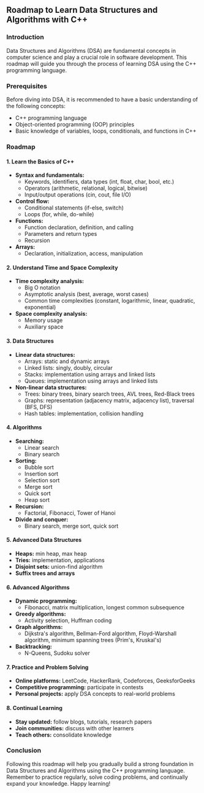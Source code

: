## Roadmap to Learn Data Structures and Algorithms with C++

### Introduction
Data Structures and Algorithms (DSA) are fundamental concepts in computer science and play a crucial role in software development. This roadmap will guide you through the process of learning DSA using the C++ programming language.

### Prerequisites
Before diving into DSA, it is recommended to have a basic understanding of the following concepts:
* C++ programming language
* Object-oriented programming (OOP) principles
* Basic knowledge of variables, loops, conditionals, and functions in C++

### Roadmap

#### 1. Learn the Basics of C++
* **Syntax and fundamentals:**
  * Keywords, identifiers, data types (int, float, char, bool, etc.)
  * Operators (arithmetic, relational, logical, bitwise)
  * Input/output operations (cin, cout, file I/O)
* **Control flow:**
  * Conditional statements (if-else, switch)
  * Loops (for, while, do-while)
* **Functions:**
  * Function declaration, definition, and calling
  * Parameters and return types
  * Recursion
* **Arrays:**
  * Declaration, initialization, access, manipulation

#### 2. Understand Time and Space Complexity
* **Time complexity analysis:**
  * Big O notation
  * Asymptotic analysis (best, average, worst cases)
  * Common time complexities (constant, logarithmic, linear, quadratic, exponential)
* **Space complexity analysis:**
  * Memory usage
  * Auxiliary space

#### 3. Data Structures
* **Linear data structures:**
  * Arrays: static and dynamic arrays
  * Linked lists: singly, doubly, circular
  * Stacks: implementation using arrays and linked lists
  * Queues: implementation using arrays and linked lists
* **Non-linear data structures:**
  * Trees: binary trees, binary search trees, AVL trees, Red-Black trees
  * Graphs: representation (adjacency matrix, adjacency list), traversal (BFS, DFS)
  * Hash tables: implementation, collision handling

#### 4. Algorithms
* **Searching:**
  * Linear search
  * Binary search
* **Sorting:**
  * Bubble sort
  * Insertion sort
  * Selection sort
  * Merge sort
  * Quick sort
  * Heap sort
* **Recursion:**
  * Factorial, Fibonacci, Tower of Hanoi
* **Divide and conquer:**
  * Binary search, merge sort, quick sort

#### 5. Advanced Data Structures
* **Heaps:** min heap, max heap
* **Tries:** implementation, applications
* **Disjoint sets:** union-find algorithm
* **Suffix trees and arrays**

#### 6. Advanced Algorithms
* **Dynamic programming:**
  * Fibonacci, matrix multiplication, longest common subsequence
* **Greedy algorithms:**
  * Activity selection, Huffman coding
* **Graph algorithms:**
  * Dijkstra's algorithm, Bellman-Ford algorithm, Floyd-Warshall algorithm, minimum spanning trees (Prim's, Kruskal's)
* **Backtracking:**
  * N-Queens, Sudoku solver

#### 7. Practice and Problem Solving
* **Online platforms:** LeetCode, HackerRank, Codeforces, GeeksforGeeks
* **Competitive programming:** participate in contests
* **Personal projects:** apply DSA concepts to real-world problems

#### 8. Continual Learning
* **Stay updated:** follow blogs, tutorials, research papers
* **Join communities:** discuss with other learners
* **Teach others:** consolidate knowledge

### Conclusion
Following this roadmap will help you gradually build a strong foundation in Data Structures and Algorithms using the C++ programming language. Remember to practice regularly, solve coding problems, and continually expand your knowledge. Happy learning!